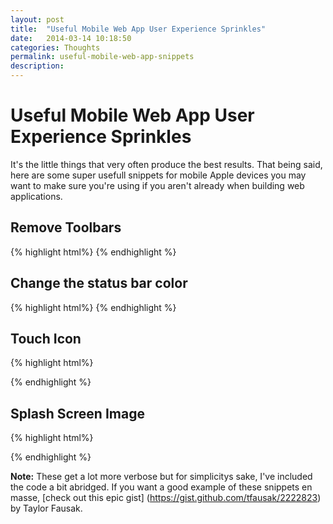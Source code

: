 ```yaml
---
layout: post
title:  "Useful Mobile Web App User Experience Sprinkles"
date:   2014-03-14 10:18:50
categories: Thoughts
permalink: useful-mobile-web-app-snippets
description: 
---
```


Useful Mobile Web App User Experience Sprinkles
==========

<!-- Before I get down to business, let me preface this post with a quick story. The first real [Hackathon] (http://codemkrs.com/superbowl/) I ever attended was only about a year ago and man was I green behind the ears. I had used frontend frameworks before, and played around with version control using git but overall I was completely in the dark. I didn't know what the hell languages like node, ruby, python, etc were and the only thing I knew of PHP was what I knew from Wordpress. Shit man, at the time, I thought because I knew how to build a wordpress site that I was a PHP developer. I had a lot to learn.

Needless to say, the hackathon blew my mind and I learned a lot. Out of all the awesome I left with after that weekend, the thing that stuck with me most was that when it comes to building products and/or applications the devil really is in the detail. -->

 It's the little things that very often produce the best results. That being said, here are some super usefull snippets for mobile Apple devices you may want to make sure you're using if you aren't already when building web applications.


Remove Toolbars
----------
{% highlight html%}
<meta name="apple-mobile-web-app-capable" content="yes">
{% endhighlight %}

Change the status bar color
----------
{% highlight html%}
<meta name="apple-mobile-web-app-status-bar-style" content="black" />
{% endhighlight %}

Touch Icon 
----------
{% highlight html%}
<link rel="apple-touch-icon" href="img/app-icon.png"/>
{% endhighlight %}

Splash Screen Image
----------
{% highlight html%}
<link rel="apple-touch-startup-image" href="img/splash-screen.png" />
{% endhighlight %}

**Note:**
These get a lot more verbose but for simplicitys sake, I've included the code a bit abridged. If you want a good example of these snippets en masse, [check out this epic gist] (https://gist.github.com/tfausak/2222823) by Taylor Fausak. 